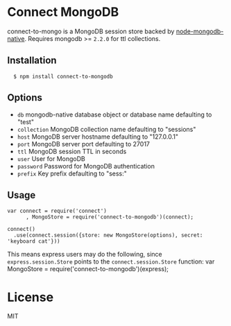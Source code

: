 # Connect MongoDB

connect-to-mongo is a MongoDB session store backed by [node-mongodb-native](https://github.com/mongodb/node-mongodb-native). Requires mongodb >= `2.2.0` for ttl collections.

## Installation

	  $ npm install connect-to-mongodb

## Options

  - `db` mongodb-native database object or database name defaulting to "test"
  - `collection` MongoDB collection name defaulting to "sessions"
  - `host` MongoDB server hostname defaulting to "127.0.0.1"
  - `port` MongoDB server port defaulting to 27017
  - `ttl` MongoDB session TTL in seconds
  - `user` User for MongoDB
  - `password` Password for MongoDB authentication
  - `prefix` Key prefix defaulting to "sess:"

## Usage

    var connect = require('connect')
	 	  , MongoStore = require('connect-to-mongodb')(connect);

    connect()
      .use(connect.session({store: new MongoStore(options), secret: 'keyboard cat'}))

 This means express users may do the following, since `express.session.Store` points to the `connect.session.Store` function:
    var MongoStore = require('connect-to-mongodb')(express);

# License

  MIT